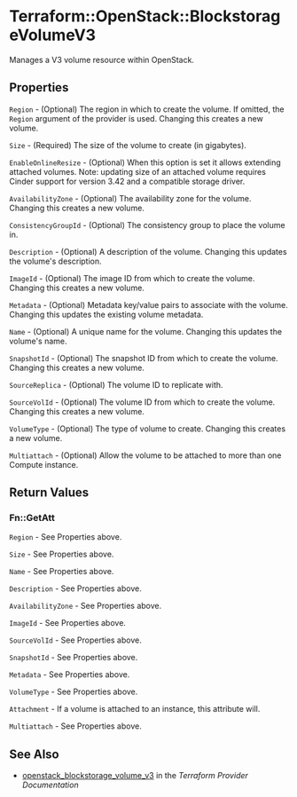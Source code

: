 # Terraform::OpenStack::BlockstorageVolumeV3

Manages a V3 volume resource within OpenStack.

## Properties

`Region` - (Optional) The region in which to create the volume. If omitted, the `Region` argument of the provider is used. Changing this creates a new volume.

`Size` - (Required) The size of the volume to create (in gigabytes).

`EnableOnlineResize` - (Optional) When this option is set it allows extending attached volumes. Note: updating size of an attached volume requires Cinder support for version 3.42 and a compatible storage driver.

`AvailabilityZone` - (Optional) The availability zone for the volume. Changing this creates a new volume.

`ConsistencyGroupId` - (Optional) The consistency group to place the volume in.

`Description` - (Optional) A description of the volume. Changing this updates the volume's description.

`ImageId` - (Optional) The image ID from which to create the volume. Changing this creates a new volume.

`Metadata` - (Optional) Metadata key/value pairs to associate with the volume. Changing this updates the existing volume metadata.

`Name` - (Optional) A unique name for the volume. Changing this updates the volume's name.

`SnapshotId` - (Optional) The snapshot ID from which to create the volume. Changing this creates a new volume.

`SourceReplica` - (Optional) The volume ID to replicate with.

`SourceVolId` - (Optional) The volume ID from which to create the volume. Changing this creates a new volume.

`VolumeType` - (Optional) The type of volume to create. Changing this creates a new volume.

`Multiattach` - (Optional) Allow the volume to be attached to more than one Compute instance.


## Return Values

### Fn::GetAtt

`Region` - See Properties above.

`Size` - See Properties above.

`Name` - See Properties above.

`Description` - See Properties above.

`AvailabilityZone` - See Properties above.

`ImageId` - See Properties above.

`SourceVolId` - See Properties above.

`SnapshotId` - See Properties above.

`Metadata` - See Properties above.

`VolumeType` - See Properties above.

`Attachment` - If a volume is attached to an instance, this attribute will.

`Multiattach` - See Properties above.

## See Also

* [openstack_blockstorage_volume_v3](https://www.terraform.io/docs/providers/openstack/r/blockstorage_volume_v3.html) in the _Terraform Provider Documentation_